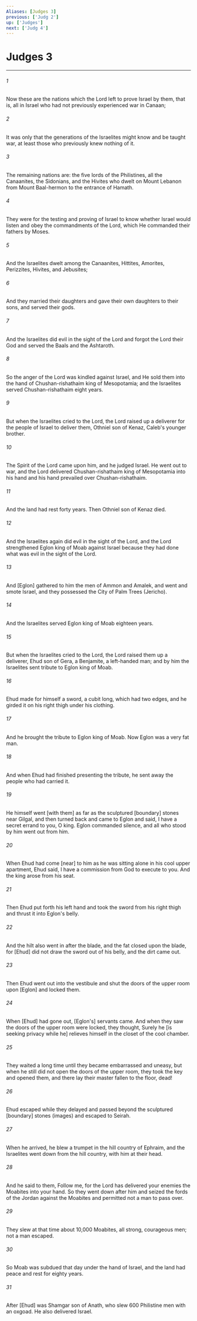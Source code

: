 ```yaml
---
Aliases: [Judges 3]
previous: ['Judg 2']
up: ['Judges']
next: ['Judg 4']
---
```

# Judges 3

***














###### 1 






Now these are the nations which the Lord left to prove Israel by them, that is, all in Israel who had not previously experienced war in Canaan; 













###### 2 






It was only that the generations of the Israelites might know and be taught war, at least those who previously knew nothing of it. 













###### 3 






The remaining nations are: the five lords of the Philistines, all the Canaanites, the Sidonians, and the Hivites who dwelt on Mount Lebanon from Mount Baal-hermon to the entrance of Hamath. 













###### 4 






They were for the testing and proving of Israel to know whether Israel would listen and obey the commandments of the Lord, which He commanded their fathers by Moses. 













###### 5 






And the Israelites dwelt among the Canaanites, Hittites, Amorites, Perizzites, Hivites, and Jebusites; 













###### 6 






And they married their daughters and gave their own daughters to their sons, and served their gods. 













###### 7 






And the Israelites did evil in the sight of the Lord and forgot the Lord their God and served the Baals and the Ashtaroth. 













###### 8 






So the anger of the Lord was kindled against Israel, and He sold them into the hand of Chushan-rishathaim king of Mesopotamia; and the Israelites served Chushan-rishathaim eight years. 













###### 9 






But when the Israelites cried to the Lord, the Lord raised up a deliverer for the people of Israel to deliver them, Othniel son of Kenaz, Caleb's younger brother. 













###### 10 






The Spirit of the Lord came upon him, and he judged Israel. He went out to war, and the Lord delivered Chushan-rishathaim king of Mesopotamia into his hand and his hand prevailed over Chushan-rishathaim. 













###### 11 






And the land had rest forty years. Then Othniel son of Kenaz died. 













###### 12 






And the Israelites again did evil in the sight of the Lord, and the Lord strengthened Eglon king of Moab against Israel because they had done what was evil in the sight of the Lord. 













###### 13 






And [Eglon] gathered to him the men of Ammon and Amalek, and went and smote Israel, and they possessed the City of Palm Trees (Jericho). 













###### 14 






And the Israelites served Eglon king of Moab eighteen years. 













###### 15 






But when the Israelites cried to the Lord, the Lord raised them up a deliverer, Ehud son of Gera, a Benjamite, a left-handed man; and by him the Israelites sent tribute to Eglon king of Moab. 













###### 16 






Ehud made for himself a sword, a cubit long, which had two edges, and he girded it on his right thigh under his clothing. 













###### 17 






And he brought the tribute to Eglon king of Moab. Now Eglon was a very fat man. 













###### 18 






And when Ehud had finished presenting the tribute, he sent away the people who had carried it. 













###### 19 






He himself went [with them] as far as the sculptured [boundary] stones near Gilgal, and then turned back and came to Eglon and said, I have a secret errand to you, O king. Eglon commanded silence, and all who stood by him went out from him. 













###### 20 






When Ehud had come [near] to him as he was sitting alone in his cool upper apartment, Ehud said, I have a commission from God to execute to you. And the king arose from his seat. 













###### 21 






Then Ehud put forth his left hand and took the sword from his right thigh and thrust it into Eglon's belly. 













###### 22 






And the hilt also went in after the blade, and the fat closed upon the blade, for [Ehud] did not draw the sword out of his belly, and the dirt came out. 













###### 23 






Then Ehud went out into the vestibule and shut the doors of the upper room upon [Eglon] and locked them. 













###### 24 






When [Ehud] had gone out, [Eglon's] servants came. And when they saw the doors of the upper room were locked, they thought, Surely he [is seeking privacy while he] relieves himself in the closet of the cool chamber. 













###### 25 






They waited a long time until they became embarrassed and uneasy, but when he still did not open the doors of the upper room, they took the key and opened them, and there lay their master fallen to the floor, dead! 













###### 26 






Ehud escaped while they delayed and passed beyond the sculptured [boundary] stones (images) and escaped to Seirah. 













###### 27 






When he arrived, he blew a trumpet in the hill country of Ephraim, and the Israelites went down from the hill country, with him at their head. 













###### 28 






And he said to them, Follow me, for the Lord has delivered your enemies the Moabites into your hand. So they went down after him and seized the fords of the Jordan against the Moabites and permitted not a man to pass over. 













###### 29 






They slew at that time about 10,000 Moabites, all strong, courageous men; not a man escaped. 













###### 30 






So Moab was subdued that day under the hand of Israel, and the land had peace and rest for eighty years. 













###### 31 






After [Ehud] was Shamgar son of Anath, who slew 600 Philistine men with an oxgoad. He also delivered Israel.
